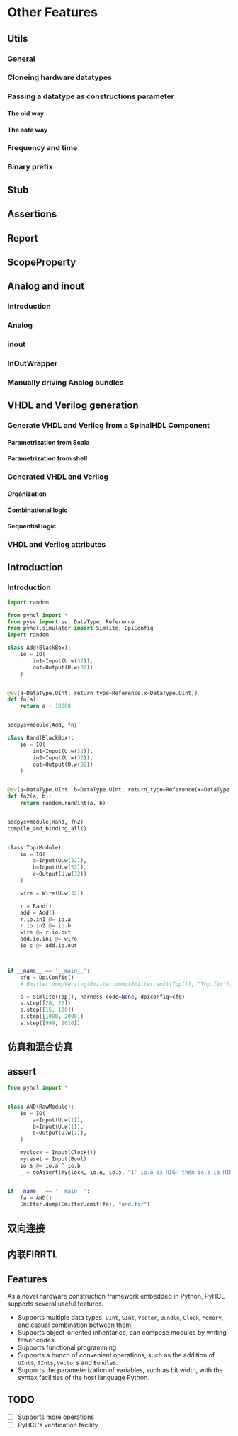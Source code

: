 # Other Features

## Utils
### General
### Cloneing hardware datatypes
### Passing a datatype as constructions parameter
#### The old way
#### The safe way
### Frequency and time
### Binary prefix


## Stub


## Assertions


## Report


## ScopeProperty


## Analog and inout
### Introduction
### Analog
### inout
### InOutWrapper
### Manually driving Analog bundles


## VHDL and Verilog generation
### Generate VHDL and Verilog from a SpinalHDL Component
#### Parametrization from Scala
#### Parametrization from shell
### Generated VHDL and Verilog
#### Organization
#### Combinational logic
#### Sequential logic
### VHDL and Verilog attributes


## Introduction
### Introduction


























```python
import random

from pyhcl import *
from pysv import sv, DataType, Reference
from pyhcl.simulator import Simlite, DpiConfig
import random

class Add(BlackBox):
    io = IO(
        in1=Input(U.w(32)),
        out=Output(U.w(32))
    )


@sv(a=DataType.UInt, return_type=Reference(x=DataType.UInt))
def fn(a):
    return a + 10000


addpysvmodule(Add, fn)

class Rand(BlackBox):
    io = IO(
        in1=Input(U.w(32)),
        in2=Input(U.w(32)),
        out=Output(U.w(32))
    )


@sv(a=DataType.UInt, b=DataType.UInt, return_type=Reference(x=DataType.UInt))
def fn2(a, b):
    return random.randint(a, b)


addpysvmodule(Rand, fn2)
compile_and_binding_all()


class Top(Module):
    io = IO(
        a=Input(U.w(32)),
        b=Input(U.w(32)),
        c=Output(U.w(32))
    )

    wire = Wire(U.w(32))

    r = Rand()
    add = Add()
    r.io.in1 @= io.a
    r.io.in2 @= io.b
    wire @= r.io.out
    add.io.in1 @= wire
    io.c @= add.io.out



if __name__ == '__main__':
    cfg = DpiConfig()
    # Emitter.dumpVerilog(Emitter.dump(Emitter.emit(Top()), "Top.fir"))

    s = Simlite(Top(), harness_code=None, dpiconfig=cfg)
    s.step([20, 20])
    s.step([15, 100])
    s.step([1000, 2000])
    s.step([999, 2010])

```

## 仿真和混合仿真

## assert  

```python
from pyhcl import *


class AND(RawModule):
    io = IO(
        a=Input(U.w(1)),
        b=Input(U.w(1)),
        s=Output(U.w(1)),
    )

    myclock = Input(Clock())
    myreset = Input(Bool)
    io.s @= io.a ^ io.b
    _ = doAssert(myclock, io.a, io.s, "IF io.a is HIGH then io.s is HIGH")


if __name__ == '__main__':
    fa = AND()
    Emitter.dump(Emitter.emit(fa), "and.fir")
```

## 双向连接  
  
## 内联FIRRTL
## Features
As a novel hardware construction framework embedded in Python, PyHCL supports several useful features.
- Supports multiple data types: `UInt`, `SInt`, `Vector`, `Bundle`, `Clock`, `Memory`, and casual combination between them.
- Supports object-oriented inheritance, can compose modules by writing fewer codes.
- Supports functional programming
- Supports a bunch of convenient operations, such as the addition of `UInt`s, `SInt`s, `Vector`s and `Bundle`s.
- Supports the parameterization of variables, such as bit width, with the syntax facilities of the host language Python.


## TODO

- [ ] Supports more operations
- [ ] PyHCL's verification facility